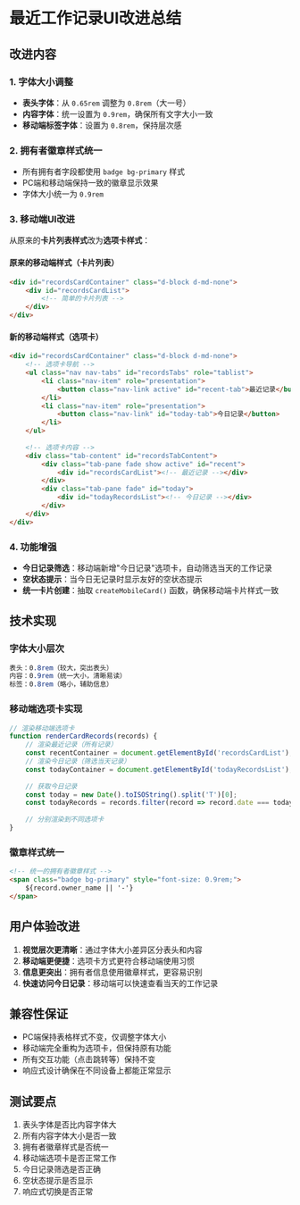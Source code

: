 # 最近工作记录UI改进总结

## 改进内容

### 1. 字体大小调整
- **表头字体**：从 `0.65rem` 调整为 `0.8rem`（大一号）
- **内容字体**：统一设置为 `0.9rem`，确保所有文字大小一致
- **移动端标签字体**：设置为 `0.8rem`，保持层次感

### 2. 拥有者徽章样式统一
- 所有拥有者字段都使用 `badge bg-primary` 样式
- PC端和移动端保持一致的徽章显示效果
- 字体大小统一为 `0.9rem`

### 3. 移动端UI改进
从原来的**卡片列表样式**改为**选项卡样式**：

#### 原来的移动端样式（卡片列表）
```html
<div id="recordsCardContainer" class="d-block d-md-none">
    <div id="recordsCardList">
        <!-- 简单的卡片列表 -->
    </div>
</div>
```

#### 新的移动端样式（选项卡）
```html
<div id="recordsCardContainer" class="d-block d-md-none">
    <!-- 选项卡导航 -->
    <ul class="nav nav-tabs" id="recordsTabs" role="tablist">
        <li class="nav-item" role="presentation">
            <button class="nav-link active" id="recent-tab">最近记录</button>
        </li>
        <li class="nav-item" role="presentation">
            <button class="nav-link" id="today-tab">今日记录</button>
        </li>
    </ul>
    
    <!-- 选项卡内容 -->
    <div class="tab-content" id="recordsTabContent">
        <div class="tab-pane fade show active" id="recent">
            <div id="recordsCardList"><!-- 最近记录 --></div>
        </div>
        <div class="tab-pane fade" id="today">
            <div id="todayRecordsList"><!-- 今日记录 --></div>
        </div>
    </div>
</div>
```

### 4. 功能增强
- **今日记录筛选**：移动端新增"今日记录"选项卡，自动筛选当天的工作记录
- **空状态提示**：当今日无记录时显示友好的空状态提示
- **统一卡片创建**：抽取 `createMobileCard()` 函数，确保移动端卡片样式一致

## 技术实现

### 字体大小层次
```css
表头：0.8rem（较大，突出表头）
内容：0.9rem（统一大小，清晰易读）
标签：0.8rem（略小，辅助信息）
```

### 移动端选项卡实现
```javascript
// 渲染移动端选项卡
function renderCardRecords(records) {
    // 渲染最近记录（所有记录）
    const recentContainer = document.getElementById('recordsCardList');
    // 渲染今日记录（筛选当天记录）
    const todayContainer = document.getElementById('todayRecordsList');
    
    // 获取今日记录
    const today = new Date().toISOString().split('T')[0];
    const todayRecords = records.filter(record => record.date === today);
    
    // 分别渲染到不同选项卡
}
```

### 徽章样式统一
```html
<!-- 统一的拥有者徽章样式 -->
<span class="badge bg-primary" style="font-size: 0.9rem;">
    ${record.owner_name || '-'}
</span>
```

## 用户体验改进

1. **视觉层次更清晰**：通过字体大小差异区分表头和内容
2. **移动端更便捷**：选项卡方式更符合移动端使用习惯
3. **信息更突出**：拥有者信息使用徽章样式，更容易识别
4. **快速访问今日记录**：移动端可以快速查看当天的工作记录

## 兼容性保证

- PC端保持表格样式不变，仅调整字体大小
- 移动端完全重构为选项卡，但保持原有功能
- 所有交互功能（点击跳转等）保持不变
- 响应式设计确保在不同设备上都能正常显示

## 测试要点

1. 表头字体是否比内容字体大
2. 所有内容字体大小是否一致
3. 拥有者徽章样式是否统一
4. 移动端选项卡是否正常工作
5. 今日记录筛选是否正确
6. 空状态提示是否显示
7. 响应式切换是否正常 
